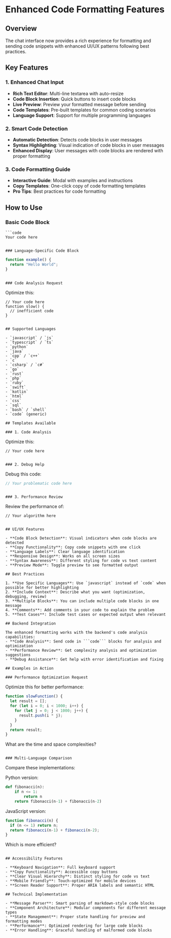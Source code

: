 # Enhanced Code Formatting Features

## Overview

The chat interface now provides a rich experience for formatting and sending code snippets with enhanced UI/UX patterns following best practices.

## Key Features

### 1. Enhanced Chat Input
- **Rich Text Editor**: Multi-line textarea with auto-resize
- **Code Block Insertion**: Quick buttons to insert code blocks
- **Live Preview**: Preview your formatted message before sending
- **Code Templates**: Pre-built templates for common coding scenarios
- **Language Support**: Support for multiple programming languages

### 2. Smart Code Detection
- **Automatic Detection**: Detects code blocks in user messages
- **Syntax Highlighting**: Visual indication of code blocks in user messages
- **Enhanced Display**: User messages with code blocks are rendered with proper formatting

### 3. Code Formatting Guide
- **Interactive Guide**: Modal with examples and instructions
- **Copy Templates**: One-click copy of code formatting templates
- **Pro Tips**: Best practices for code formatting

## How to Use

### Basic Code Block
```
```code
Your code here
```
```

### Language-Specific Code Block
```
```javascript
function example() {
  return "Hello World";
}
```
```

### Code Analysis Request
```
Optimize this:
```code
// Your code here
function slow() {
  // inefficient code
}
```
```

## Supported Languages

- `javascript` / `js`
- `typescript` / `ts`  
- `python`
- `java`
- `cpp` / `c++`
- `c`
- `csharp` / `c#`
- `go`
- `rust`
- `php`
- `ruby`
- `swift`
- `kotlin`
- `html`
- `css`
- `sql`
- `bash` / `shell`
- `code` (generic)

## Templates Available

### 1. Code Analysis
```
Optimize this:
```code
// Your code here
```
```

### 2. Debug Help
```
Debug this code:
```javascript
// Your problematic code here
```
```

### 3. Performance Review
```
Review the performance of:
```code
// Your algorithm here
```
```

## UI/UX Features

- **Code Block Detection**: Visual indicators when code blocks are detected
- **Copy Functionality**: Copy code snippets with one click
- **Language Labels**: Clear language identification
- **Responsive Design**: Works on all screen sizes
- **Syntax Awareness**: Different styling for code vs text content
- **Preview Mode**: Toggle preview to see formatted output

## Best Practices

1. **Use Specific Languages**: Use `javascript` instead of `code` when possible for better highlighting
2. **Include Context**: Describe what you want (optimization, debugging, review)
3. **Multiple Blocks**: You can include multiple code blocks in one message
4. **Comments**: Add comments in your code to explain the problem
5. **Test Cases**: Include test cases or expected output when relevant

## Backend Integration

The enhanced formatting works with the backend's code analysis capabilities:
- **Code Analysis**: Send code in ```code``` blocks for analysis and optimization
- **Performance Review**: Get complexity analysis and optimization suggestions
- **Debug Assistance**: Get help with error identification and fixing

## Examples in Action

### Performance Optimization Request
```
Optimize this for better performance:
```javascript
function slowFunction() {
  let result = [];
  for (let i = 0; i < 1000; i++) {
    for (let j = 0; j < 1000; j++) {
      result.push(i * j);
    }
  }
  return result;
}
```

What are the time and space complexities?
```

### Multi-Language Comparison
```
Compare these implementations:

Python version:
```python
def fibonacci(n):
    if n <= 1:
        return n
    return fibonacci(n-1) + fibonacci(n-2)
```

JavaScript version:
```javascript
function fibonacci(n) {
  if (n <= 1) return n;
  return fibonacci(n-1) + fibonacci(n-2);
}
```

Which is more efficient?
```

## Accessibility Features

- **Keyboard Navigation**: Full keyboard support
- **Copy Functionality**: Accessible copy buttons
- **Clear Visual Hierarchy**: Distinct styling for code vs text
- **Mobile Friendly**: Touch-optimized for mobile devices
- **Screen Reader Support**: Proper ARIA labels and semantic HTML

## Technical Implementation

- **Message Parser**: Smart parsing of markdown-style code blocks
- **Component Architecture**: Modular components for different message types
- **State Management**: Proper state handling for preview and formatting modes
- **Performance**: Optimized rendering for large code blocks
- **Error Handling**: Graceful handling of malformed code blocks
